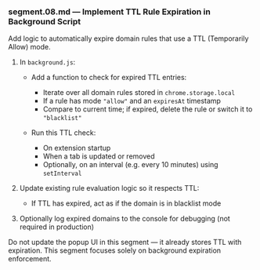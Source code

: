 ### segment.08.md — Implement TTL Rule Expiration in Background Script

Add logic to automatically expire domain rules that use a TTL (Temporarily Allow) mode.

1. In `background.js`:

    - Add a function to check for expired TTL entries:

        - Iterate over all domain rules stored in `chrome.storage.local`
        - If a rule has mode `"allow"` and an `expiresAt` timestamp
        - Compare to current time; if expired, delete the rule or switch it to `"blacklist"`

    - Run this TTL check:
        - On extension startup
        - When a tab is updated or removed
        - Optionally, on an interval (e.g. every 10 minutes) using `setInterval`

2. Update existing rule evaluation logic so it respects TTL:

    - If TTL has expired, act as if the domain is in blacklist mode

3. Optionally log expired domains to the console for debugging (not required in production)

Do not update the popup UI in this segment — it already stores TTL with expiration. This segment focuses solely on background expiration enforcement.
